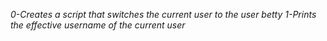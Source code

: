 *0-Creates a script that switches the current user to the user betty*
*1-Prints the effective username of the current user*

